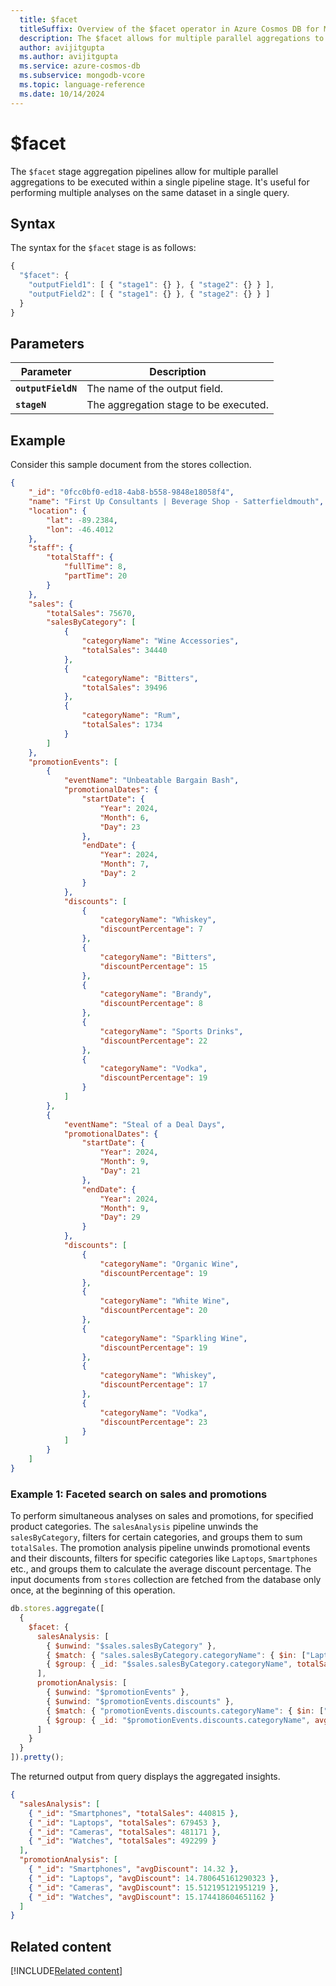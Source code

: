 ```yaml
---
  title: $facet
  titleSuffix: Overview of the $facet operator in Azure Cosmos DB for MongoDB (vCore)
  description: The $facet allows for multiple parallel aggregations to be executed within a single pipeline stage.
  author: avijitgupta
  ms.author: avijitgupta
  ms.service: azure-cosmos-db
  ms.subservice: mongodb-vcore
  ms.topic: language-reference
  ms.date: 10/14/2024
---
```


# $facet

The `$facet` stage aggregation pipelines allow for multiple parallel aggregations to be executed within a single pipeline stage. It's useful for performing multiple analyses on the same dataset in a single query.

## Syntax

The syntax for the `$facet` stage is as follows:

```javascript
{
  "$facet": {
    "outputField1": [ { "stage1": {} }, { "stage2": {} } ],
    "outputField2": [ { "stage1": {} }, { "stage2": {} } ]
  }
}
```

## Parameters

| Parameter | Description |
| --- | --- |
| **`outputFieldN`**| The name of the output field.|
| **`stageN`**| The aggregation stage to be executed.|

## Example
Consider this sample document from the stores collection.
```json
{
    "_id": "0fcc0bf0-ed18-4ab8-b558-9848e18058f4",
    "name": "First Up Consultants | Beverage Shop - Satterfieldmouth",
    "location": {
        "lat": -89.2384,
        "lon": -46.4012
    },
    "staff": {
        "totalStaff": {
            "fullTime": 8,
            "partTime": 20
        }
    },
    "sales": {
        "totalSales": 75670,
        "salesByCategory": [
            {
                "categoryName": "Wine Accessories",
                "totalSales": 34440
            },
            {
                "categoryName": "Bitters",
                "totalSales": 39496
            },
            {
                "categoryName": "Rum",
                "totalSales": 1734
            }
        ]
    },
    "promotionEvents": [
        {
            "eventName": "Unbeatable Bargain Bash",
            "promotionalDates": {
                "startDate": {
                    "Year": 2024,
                    "Month": 6,
                    "Day": 23
                },
                "endDate": {
                    "Year": 2024,
                    "Month": 7,
                    "Day": 2
                }
            },
            "discounts": [
                {
                    "categoryName": "Whiskey",
                    "discountPercentage": 7
                },
                {
                    "categoryName": "Bitters",
                    "discountPercentage": 15
                },
                {
                    "categoryName": "Brandy",
                    "discountPercentage": 8
                },
                {
                    "categoryName": "Sports Drinks",
                    "discountPercentage": 22
                },
                {
                    "categoryName": "Vodka",
                    "discountPercentage": 19
                }
            ]
        },
        {
            "eventName": "Steal of a Deal Days",
            "promotionalDates": {
                "startDate": {
                    "Year": 2024,
                    "Month": 9,
                    "Day": 21
                },
                "endDate": {
                    "Year": 2024,
                    "Month": 9,
                    "Day": 29
                }
            },
            "discounts": [
                {
                    "categoryName": "Organic Wine",
                    "discountPercentage": 19
                },
                {
                    "categoryName": "White Wine",
                    "discountPercentage": 20
                },
                {
                    "categoryName": "Sparkling Wine",
                    "discountPercentage": 19
                },
                {
                    "categoryName": "Whiskey",
                    "discountPercentage": 17
                },
                {
                    "categoryName": "Vodka",
                    "discountPercentage": 23
                }
            ]
        }
    ]
}
```


### Example 1: Faceted search on sales and promotions

To perform simultaneous analyses on sales and promotions, for specified product categories. The `salesAnalysis` pipeline unwinds the `salesByCategory`, filters for certain categories, and groups them to sum `totalSales`. The promotion analysis pipeline unwinds promotional events and their discounts, filters for specific categories like `Laptops`, `Smartphones` etc., and groups them to calculate the average discount percentage. The input documents from `stores` collection are fetched from the database only once, at the beginning of this operation.

```javascript
db.stores.aggregate([
  {
    $facet: {
      salesAnalysis: [
        { $unwind: "$sales.salesByCategory" },
        { $match: { "sales.salesByCategory.categoryName": { $in: ["Laptops", "Smartphones", "Cameras", "Watches"] } } },
        { $group: { _id: "$sales.salesByCategory.categoryName", totalSales: { $sum: "$sales.salesByCategory.totalSales" } } }
      ],
      promotionAnalysis: [
        { $unwind: "$promotionEvents" },
        { $unwind: "$promotionEvents.discounts" },
        { $match: { "promotionEvents.discounts.categoryName": { $in: ["Laptops", "Smartphones", "Cameras", "Watches"] } } },
        { $group: { _id: "$promotionEvents.discounts.categoryName", avgDiscount: { $avg: "$promotionEvents.discounts.discountPercentage" } } }
      ]
    }
  }
]).pretty();
```

The returned output from query displays the aggregated insights.

```json
{
  "salesAnalysis": [
    { "_id": "Smartphones", "totalSales": 440815 },
    { "_id": "Laptops", "totalSales": 679453 },
    { "_id": "Cameras", "totalSales": 481171 },
    { "_id": "Watches", "totalSales": 492299 }
  ],
  "promotionAnalysis": [
    { "_id": "Smartphones", "avgDiscount": 14.32 },
    { "_id": "Laptops", "avgDiscount": 14.780645161290323 },
    { "_id": "Cameras", "avgDiscount": 15.512195121951219 },
    { "_id": "Watches", "avgDiscount": 15.174418604651162 }
  ]
}
```

## Related content

[!INCLUDE[Related content](../includes/related-content.md)]
